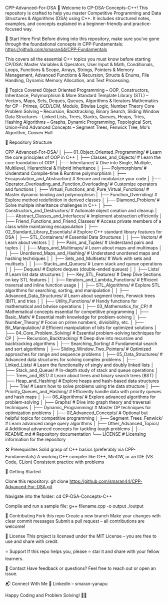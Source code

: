 CPP-Advanced-For-DSA 🚀
Welcome to CP-DSA-Concepts-C++! This repository is crafted to help you master Competitive Programming and Data Structures & Algorithms (DSA) using C++. It includes structured notes, examples, and concepts explained in a beginner-friendly and practice-focused way.

🔰 Start Here First
Before diving into this repository, make sure you’ve gone through the foundational concepts in CPP-Fundamentals: https://github.com/smaran44/CPP-Fundamentals

This covers all the essential C++ topics you must know before starting CP/DSA: Master Variables & Operators, User Input & Math, Conditionals, Loops, Functions & Scope, Arrays, Strings, Pointers & Memory Management, Advanced Functions & Recursion, Structs & Enums, File Handling, Dynamic Memory Allocation, and Text Processing.

📌 Topics Covered
Object Oriented Programming – OOP, Constructors, Inheritance, Polymorphism & More
Standard Template Library (STL) – Vectors, Maps, Sets, Deques, Queues, Algorithms & Iterators
Mathematics for CP – Primes, GCD/LCM, Modulo, Bitwise Logic, Number Theory
Core Problem Solving – Recursion, Backtracking, Binary Search, Sliding Window
Data Structures – Linked Lists, Trees, Stacks, Queues, Heaps, Tries, Hashing
Algorithms – Graphs, Dynamic Programming, Topological Sort, Union-Find
Advanced Concepts – Segment Trees, Fenwick Tree, Mo's Algorithm, Convex Hull

📂 Repository Structure

CPP-Advanced-For-DSA/
│
├── 01_Object_Oriented_Programming/          # Learn the core principles of OOP in C++
│   ├── Classes_and_Objects/                # Learn the core foundation of OOP
│   ├── Inheritance/                        # Dive into Single, Multiple, Multilevel, Hierarchical & Hybrid Inheritance
│   ├── Polymorphism/                       # Understand Compile-time & Runtime polymorphism
│   ├── Encapsulation_and_Abstraction/      # Secure and modularize your code
│   ├── Operator_Overloading_and_Function_Overloading/ # Customize operators and functions
│   ├── Virtual_Functions_and_Pure_Virtual_Functions/ # Master dynamic binding and polymorphism
│   ├── Function_Overriding/                # Explore method redefinition in derived classes
│   ├── Diamond_Problem/                    # Solve multiple inheritance challenges in C++
│   ├── Constructors_and_Destructors/        # Automate object creation and cleanup
│   ├── Abstract_Classes_and_Interfaces/     # Implement abstraction efficiently
│   ├── Friend_Functions_and_Friend_Classes/ # Access private members of a class while maintaining encapsulation
│
├── 02_Standard_Library_Essentials/         # Explore C++ standard library features for DSA
│   ├── STL_Containers/                     # Essential Data Structures
│   │   ├── Vectors/                        # Learn about vectors
│   │   ├── Pairs_and_Tuples/               # Understand pairs and tuples
│   │   ├── Maps_and_Multimaps/             # Learn about maps and multimaps
│   │   ├── Unordered_Maps_and_Hashing/     # Understand unordered maps and hashing techniques
│   │   ├── Sets_and_Multisets/             # Work with sets and multisets
│   │   ├── Stacks_and_Queues/              # Learn stack and queue operations
│   │   ├── Deques/                         # Explore deques (double-ended queues)
│   │   ├── Lists/                          # Learn list data structures
│   ├── Key_STL_Features/                   # Deep Dive Sections on key STL features
│   │   ├── Iterators_and_Lambda_Functions/ # Efficient traversal and inline function usage
│   │   ├── STL_Algorithms/                 # Explore STL algorithms for searching, sorting, and manipulation
│   │   ├── Advanced_Data_Structures/       # Learn about segment trees, Fenwick trees (BIT), and tries
│   │   ├── Utility_Functions/              # Handy functions for mathematical and bitwise operations
│
├── 03_Mathematics_for_CP/                  # Mathematical concepts essential for competitive programming
│   ├── Basic_Math/                         # Essential math knowledge for problem-solving
│   ├── Number_Theory/                      # Focus on prime numbers, divisibility, etc.
│   ├── Bit_Manipulation/                   # Efficient manipulation of bits for optimized solutions
│
├── 04_Core_Problem_Solving/                # Essential problem-solving techniques for CP
│   ├── Recursion_Backtracking/             # Deep dive into recursive and backtracking algorithms
│   ├── Searching_Sorting/                  # Fundamental search and sort algorithms
│   ├── Sliding_Window_Two_Pointers/        # Optimized approaches for range and sequence problems
│
├── 05_Data_Structures/                     # Advanced data structures for solving complex problems
│   ├── Linked_Lists/                       # Learn the functionality of singly and doubly linked lists
│   ├── Stack_and_Queue/                    # In-depth study of stack and queue operations
│   ├── Trees_and_BST/                      # Learn about trees and binary search trees (BST)
│   ├── Heap_and_Hashing/                   # Explore heaps and hash-based data structures
│   ├── Trie/                               # Learn how to solve problems using trie data structure
│   ├── Priority_Queues_and_Hashing/        # Efficiently handle data with priority queues and hash maps
│
├── 06_Algorithms/                          # Explore advanced algorithms for problem-solving
│   ├── Graphs/                             # Dive into graph theory and traversal techniques
│   ├── Dynamic_Programming/                # Master DP techniques for optimization problems
│
├── 07_Advanced_Concepts/                   # Optional but helpful topics for competitive programming
│   ├── Segment_Trees_Fenwick/              # Learn advanced range query algorithms
│   ├── Other_Advanced_Topics/              # Additional advanced concepts for tackling tough problems
│
├── README.md                               # Repository documentation
└── LICENSE                                 # Licensing information for the repository

🛠 Prerequisites
Solid grasp of C++ basics (preferably via CPP-Fundamentals)
A working C++ compiler like G++, MinGW, or an IDE (VS Code, CLion)
Consistent practice with problems

🚀 Getting Started

Clone this repository:
git clone https://github.com/smaran44/CPP-Advanced-For-DSA.git

Navigate into the folder:
cd CP-DSA-Concepts-C++

Compile and run a sample file:
g++ filename.cpp -o output
./output

🤝 Contributing
Fork this repo
Create a new branch
Make your changes with clear commit messages
Submit a pull request – all contributions are welcome!

📜 License
This project is licensed under the MIT License – you are free to use and share with credit.

⭐ Support
If this repo helps you, please ⭐ star it and share with your fellow learners.

📩 Contact
Have feedback or questions? Feel free to reach out or open an issue.

📬 Connect With Me
🔗 LinkedIn – smaran-yanapu

Happy Coding and Problem Solving! 🚀💡
